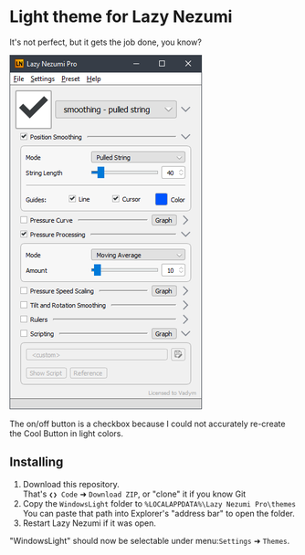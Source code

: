 # Light theme for Lazy Nezumi

It's not perfect, but it gets the job done, you know?

![](./screenshot.png)

The on/off button is a checkbox because I could not accurately re-create the Cool Button in
light colors.

## Installing

1.	Download this repository.\
	That's `❮❯ Code` ➜ `Download ZIP`, or "clone" it if you know Git
2.	Copy the `WindowsLight` folder to `%LOCALAPPDATA%\Lazy Nezumi Pro\themes`\
	You can paste that path into Explorer's "address bar" to open the folder.
3.	Restart Lazy Nezumi if it was open.

"WindowsLight" should now be selectable under menu:`Settings` ➜ `Themes`.